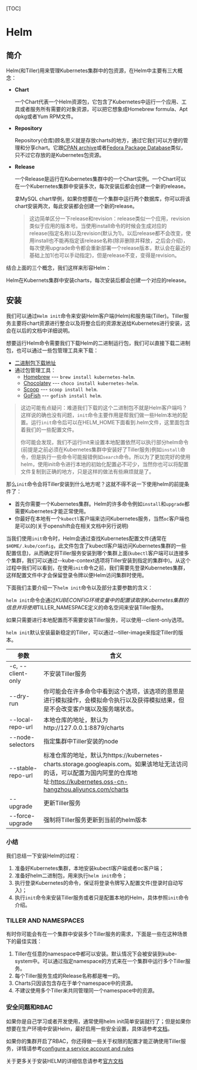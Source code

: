 [TOC]

# Helm



## 简介

Helm(和Tiller)用来管理Kubernetes集群中的包资源，在Helm中主要有三大概念：

- **Chart**

  一个Chart代表一个Helm资源包，它包含了Kubernetes中运行一个应用、工具或者服务所有需要的对象资源，可以把它想象成Homebrew formula、Apt dpkg或者Yum RPM文件。

- **Repository**

  Repository(仓库)顾名思义就是存放charts的地方，通过它我们可以方便的管理和分享chart。它跟[CPAN archive](https://www.cpan.org/)或者[Fedora Package Database](https://apps.fedoraproject.org/packages/s/pkgdb)类似，只不过它存放的是Kubernetes包资源。

- **Release**

  一个Release是运行在Kubernetes集群中的一个Chart实例。一个Chart可以在一个Kubernetes集群中安装多次，每次安装后都会创建一个新的release。

  拿MySQL chart举例，如果你想要在一个集群中运行两个数据库，你可以将该chart安装两次，每此安装都会创建一个新的release。

  > 这边简单区分一下release和revision：release类似一个应用，revision类似于应用的版本号。当使用install命令的时候会生成对应的release(指定名称)以及revision(默认为1)。以后release都不会改变，使用install也不能再指定该release名称(除非删除并释放，之后会介绍)，每次使用upgrade命令都会重新部署一个release版本，默认会在最近的基础上加1(也可以手动指定)，但是release不变，变得是revision。

结合上面的三个概念，我们这样来形容Helm：

Helm在Kubernets集群中安装charts，每次安装后都会创建一个对应的release。



## 安装

我们可以通过`Helm init`命令来安装Helm客户端(Helm)和服务端(Tiller)。Tiller服务主要将chart资源进行整合以及将整合后的资源发送给Kubernetes进行安装，这会在以后的文档中详细说明。

想要运行Helm命令需要我们下载Helm的二进制运行包，我们可以直接下载二进制包，也可以通过一些包管理工具来下载：

- [二进制包下载地址](https://github.com/helm/helm/releases/tag/v2.13.0)
- 通过包管理工具：
  - [Homebrew](https://brew.sh/) --- `brew install kubernetes-helm`.
  - [Chocolatey](https://chocolatey.org/) --- `choco install kubernetes-helm`.
  - [Scoop](https://scoop.sh/) --- `scoop install helm`.
  - [GoFish](https://gofi.sh/) --- `gofish install helm`.

> 这边可能有点疑问：难道我们下载的这个二进制包不就是Helm客户端吗？这样说的确也没有问题，`init`命令主要作用是帮我们做一些Helm本地的配置。运行`init`命令后可以在HELM_HOME下面看到.helm文件，这里面包含着我们的一些配置文件。
>
> 你可能会发现，我们不运行init来设置本地配置依然可以执行部分helm命令(前提是之前必须在Kubernetes集群中安装好了Tiller服务)例如`install`命令，但是执行一些命令可能报错例如`search`命令。所以为了更加完好的使用helm，使用init命令进行本地的初始化配置必不可少，当然你也可以将配置文件复制到正确的地方，只是这样的做法有些麻烦就是了。

那么`init`命令会将Tiller安装到什么地方呢？这就不得不说一下使用helm的前提条件了：

- 首先你需要一个Kubernetes集群。Helm的许多命令例如`install`和`upgrade`都需要Kubernetes才能正常使用。
- 你最好在本地有一个`kubectl`客户端来访问Kubernetes服务，当然`oc`客户端也是可以的(关于openshift会在相关文档中另行说明)

当我们使用`init`命令时，Helm会通过查找Kubernetes配置文件(通常在`$HOME/.kube/config`，此文件包含了kubectl客户端访问Kubernetes集群的一些配置信息)，从而确定将Tiller服务安装到哪个集群上面(`kubectl`客户端可以连接多个集群，我们可以通过--kube-context选项将Tiller安装到指定的集群中)。从这个过程中我们可以看到，在使用`init`命令之前，我们需要先登录Kubernetes集群，这样配置文件中才会保留登录令牌以便Helm访问集群时使用。

下面我们主要介绍一下`helm init`命令以及部分主要参数的含义：

`helm init`命令会通过$KUBECONFIG环境变量中的配置读取到Kubernetes集群的信息并将使用$TILLER_NAMESPACE定义的命名空间来安装Tiller服务。

如果只需要进行本地配置而不需要安装Tiller服务，可以使用--client-only选项。

`helm init`默认安装最新稳定的Tiller，可以通过--tiller-image来指定Tiller的版本。

| 参数              | 含义                                                         |
| ----------------- | ------------------------------------------------------------ |
| -c, --client-only | 不安装Tiller服务                                             |
| --dry-run         | 你可能会在许多命令中看到这个选项，该选项的意思是进行模拟操作，会模拟命令执行以及获得模拟结果，但是不会改变客户端以及服务端状态。 |
| --local-repo-url  | 本地仓库的地址，默认为http://127.0.0.1:8879/charts           |
| --node-selectors  | 指定集群中Tiller安装的node                                   |
| --stable-repo-url | 标准仓库的地址，默认为https://kubernetes-charts.storage.googleapis.com。如果该地址无法访问的话，可以配置为国内阿里的仓库地址:https://kubernetes.oss-cn-hangzhou.aliyuncs.com/charts |
| --upgrade         | 更新Tiller服务                                               |
| --force-upgrade   | 强制将Tiller服务更新到当前的helm版本                         |

### 小结

我们总结一下安装Helm的过程：

1. 准备好Kubernetes集群，本地安装kubectl客户端或者oc客户端；
2. 准备好helm二进制包，用来执行`helm init`命令；
3. 执行登录Kubernetes的命令，保证将登录令牌写入配置文件(登录时自动写入)；
4. 执行`init`命令来安装Tiller服务或者只是配置本地的Helm，具体参照`init`命令介绍。

###  TILLER AND NAMESPACES

有时你可能会有在一个集群中安装多个Tiller服务的需求，下面是一些在这种场景下的最佳实践：

1. Tiller在任意的namespace中都可以安装。默认情况下会被安装到kube-system中。可以通过指定namespace的方式来在一个集群中运行多个Tiller服务。
2. 每个Tiller服务生成的Release名称都是唯一的。
3. Charts只因该包含存在于单个namespace中的资源。
4. 不建议使用多个Tiller来共同管理同一个namespace中的资源。

### 安全问题和RBAC

如果你是自己学习或者开发使用，通常使用helm init简单安装就行了；但是如果你想要在生产环境中安装Helm，最好启用一些安全设置，具体请参考[文档](https://helm.sh/docs/using_helm/#securing-your-helm-installation)。

如果你的集群开启了RBAC，你还得做一些关于权限的配置才能正确使用Tiller服务，详情请参考[configure a service account and rules](https://helm.sh/docs/using_helm/#role-based-access-control) 

关于更多关于安装HELM的详细信息请参考[官方文档](https://helm.sh/docs/using_helm/#installing-helm)